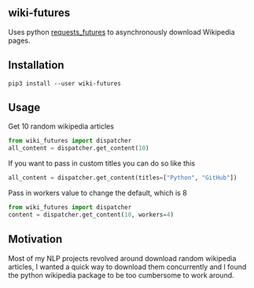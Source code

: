 wiki-futures
------------

Uses python [requests_futures](https://github.com/ross/requests-futures) to asynchronously download Wikipedia pages.

Installation
------------

`pip3 install --user wiki-futures`

Usage
-----

Get 10 random wikipedia articles

```python
from wiki_futures import dispatcher
all_content = dispatcher.get_content(10)
```

If you want to pass in custom titles you can do so like this

```python
all_content = dispatcher.get_content(titles=["Python", "GitHub"])
```

Pass in workers value to change the default, which is 8
```python
from wiki_futures import dispatcher
content = dispatcher.get_content(10, workers=4)
```

Motivation
----------

Most of my NLP projects revolved around download random wikipedia articles, I wanted a quick way to download them
concurrently and I found the python wikipedia package to be too cumbersome to work around.
